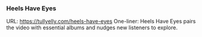 ### Heels Have Eyes

URL: https://tullyelly.com/heels-have-eyes
One-liner: Heels Have Eyes pairs the video with essential albums and nudges new listeners to explore.
